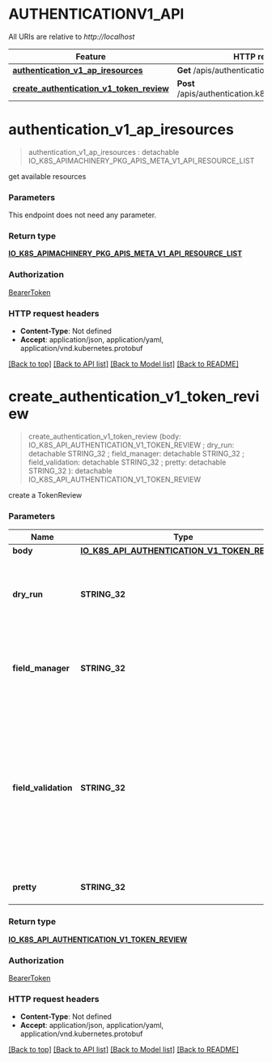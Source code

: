 # AUTHENTICATIONV1_API

All URIs are relative to *http://localhost*

Feature | HTTP request | Description
------------- | ------------- | -------------
[**authentication_v1_ap_iresources**](AUTHENTICATIONV1_API.md#authentication_v1_ap_iresources) | **Get** /apis/authentication.k8s.io/v1/ | 
[**create_authentication_v1_token_review**](AUTHENTICATIONV1_API.md#create_authentication_v1_token_review) | **Post** /apis/authentication.k8s.io/v1/tokenreviews | 


# **authentication_v1_ap_iresources**
> authentication_v1_ap_iresources : detachable IO_K8S_APIMACHINERY_PKG_APIS_META_V1_API_RESOURCE_LIST




get available resources


### Parameters
This endpoint does not need any parameter.

### Return type

[**IO_K8S_APIMACHINERY_PKG_APIS_META_V1_API_RESOURCE_LIST**](io.k8s.apimachinery.pkg.apis.meta.v1.APIResourceList.md)

### Authorization

[BearerToken](../README.md#BearerToken)

### HTTP request headers

 - **Content-Type**: Not defined
 - **Accept**: application/json, application/yaml, application/vnd.kubernetes.protobuf

[[Back to top]](#) [[Back to API list]](../README.md#documentation-for-api-endpoints) [[Back to Model list]](../README.md#documentation-for-models) [[Back to README]](../README.md)

# **create_authentication_v1_token_review**
> create_authentication_v1_token_review (body: IO_K8S_API_AUTHENTICATION_V1_TOKEN_REVIEW ; dry_run:  detachable STRING_32 ; field_manager:  detachable STRING_32 ; field_validation:  detachable STRING_32 ; pretty:  detachable STRING_32 ): detachable IO_K8S_API_AUTHENTICATION_V1_TOKEN_REVIEW




create a TokenReview


### Parameters

Name | Type | Description  | Notes
------------- | ------------- | ------------- | -------------
 **body** | [**IO_K8S_API_AUTHENTICATION_V1_TOKEN_REVIEW**](IO_K8S_API_AUTHENTICATION_V1_TOKEN_REVIEW.md)|  | 
 **dry_run** | **STRING_32**| When present, indicates that modifications should not be persisted. An invalid or unrecognized dryRun directive will result in an error response and no further processing of the request. Valid values are: - All: all dry run stages will be processed | [optional] [default to null]
 **field_manager** | **STRING_32**| fieldManager is a name associated with the actor or entity that is making these changes. The value must be less than or 128 characters long, and only contain printable characters, as defined by https://golang.org/pkg/unicode/#IsPrint. | [optional] [default to null]
 **field_validation** | **STRING_32**| fieldValidation determines how the server should respond to unknown/duplicate fields in the object in the request. Introduced as alpha in 1.23, older servers or servers with the &#x60;ServerSideFieldValidation&#x60; feature disabled will discard valid values specified in  this param and not perform any server side field validation. Valid values are: - Ignore: ignores unknown/duplicate fields. - Warn: responds with a warning for each unknown/duplicate field, but successfully serves the request. - Strict: fails the request on unknown/duplicate fields. | [optional] [default to null]
 **pretty** | **STRING_32**| If &#39;true&#39;, then the output is pretty printed. | [optional] [default to null]

### Return type

[**IO_K8S_API_AUTHENTICATION_V1_TOKEN_REVIEW**](io.k8s.api.authentication.v1.TokenReview.md)

### Authorization

[BearerToken](../README.md#BearerToken)

### HTTP request headers

 - **Content-Type**: Not defined
 - **Accept**: application/json, application/yaml, application/vnd.kubernetes.protobuf

[[Back to top]](#) [[Back to API list]](../README.md#documentation-for-api-endpoints) [[Back to Model list]](../README.md#documentation-for-models) [[Back to README]](../README.md)

